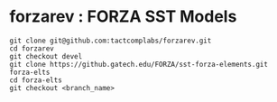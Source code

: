 # forzarev : FORZA SST Models

```
git clone git@github.com:tactcomplabs/forzarev.git
cd forzarev
git checkout devel
git clone https://github.gatech.edu/FORZA/sst-forza-elements.git forza-elts
cd forza-elts
git checkout <branch_name>
```
